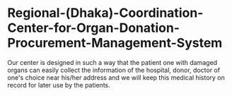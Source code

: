 # Regional-(Dhaka)-Coordination-Center-for-Organ-Donation-Procurement-Management-System
Our center is designed in such a way that the patient one with damaged organs can easily collect the information of the hospital, donor, doctor of one's choice near his/her address and we will keep this medical history on record for later use by the patients. 
